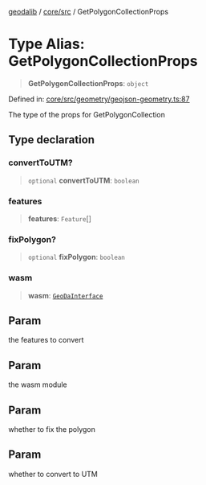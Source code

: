 [geodalib](../../../modules.md) / [core/src](../index.md) / GetPolygonCollectionProps

# Type Alias: GetPolygonCollectionProps

> **GetPolygonCollectionProps**: `object`

Defined in: [core/src/geometry/geojson-geometry.ts:87](https://github.com/GeoDaCenter/geoda-lib/blob/04471ecd75dbfe13a0a0fbff4b6e7d785ad0f8e7/js/packages/core/src/geometry/geojson-geometry.ts#L87)

The type of the props for GetPolygonCollection

## Type declaration

### convertToUTM?

> `optional` **convertToUTM**: `boolean`

### features

> **features**: `Feature`[]

### fixPolygon?

> `optional` **fixPolygon**: `boolean`

### wasm

> **wasm**: [`GeoDaInterface`](../interfaces/GeoDaInterface.md)

## Param

the features to convert

## Param

the wasm module

## Param

whether to fix the polygon

## Param

whether to convert to UTM
